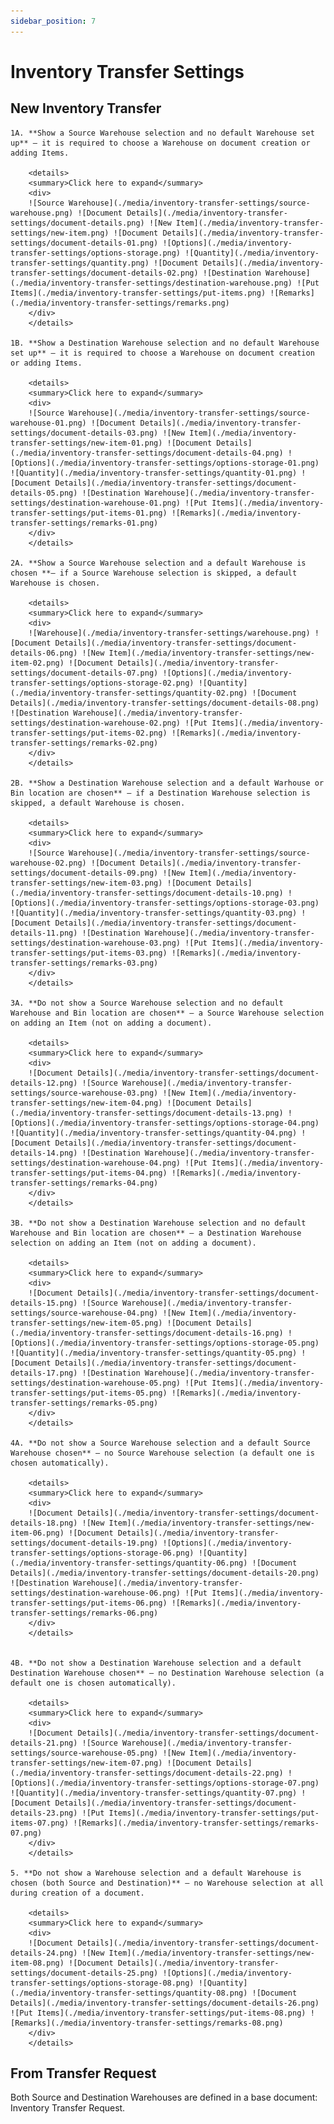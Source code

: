 ```yaml
---
sidebar_position: 7
---
```


# Inventory Transfer Settings

## New Inventory Transfer

    1A. **Show a Source Warehouse selection and no default Warehouse set up** – it is required to choose a Warehouse on document creation or adding Items.

        <details>
        <summary>Click here to expand</summary>
        <div>
        ![Source Warehouse](./media/inventory-transfer-settings/source-warehouse.png) ![Document Details](./media/inventory-transfer-settings/document-details.png) ![New Item](./media/inventory-transfer-settings/new-item.png) ![Document Details](./media/inventory-transfer-settings/document-details-01.png) ![Options](./media/inventory-transfer-settings/options-storage.png) ![Quantity](./media/inventory-transfer-settings/quantity.png) ![Document Details](./media/inventory-transfer-settings/document-details-02.png) ![Destination Warehouse](./media/inventory-transfer-settings/destination-warehouse.png) ![Put Items](./media/inventory-transfer-settings/put-items.png) ![Remarks](./media/inventory-transfer-settings/remarks.png)
        </div>
        </details>

    1B. **Show a Destination Warehouse selection and no default Warehouse set up** – it is required to choose a Warehouse on document creation or adding Items.

        <details>
        <summary>Click here to expand</summary>
        <div>
        ![Source Warehouse](./media/inventory-transfer-settings/source-warehouse-01.png) ![Document Details](./media/inventory-transfer-settings/document-details-03.png) ![New Item](./media/inventory-transfer-settings/new-item-01.png) ![Document Details](./media/inventory-transfer-settings/document-details-04.png) ![Options](./media/inventory-transfer-settings/options-storage-01.png) ![Quantity](./media/inventory-transfer-settings/quantity-01.png) ![Document Details](./media/inventory-transfer-settings/document-details-05.png) ![Destination Warehouse](./media/inventory-transfer-settings/destination-warehouse-01.png) ![Put Items](./media/inventory-transfer-settings/put-items-01.png) ![Remarks](./media/inventory-transfer-settings/remarks-01.png)
        </div>
        </details>

    2A. **Show a Source Warehouse selection and a default Warehouse is chosen **– if a Source Warehouse selection is skipped, a default Warehouse is chosen.

        <details>
        <summary>Click here to expand</summary>
        <div>
        ![Warehouse](./media/inventory-transfer-settings/warehouse.png) ![Document Details](./media/inventory-transfer-settings/document-details-06.png) ![New Item](./media/inventory-transfer-settings/new-item-02.png) ![Document Details](./media/inventory-transfer-settings/document-details-07.png) ![Options](./media/inventory-transfer-settings/options-storage-02.png) ![Quantity](./media/inventory-transfer-settings/quantity-02.png) ![Document Details](./media/inventory-transfer-settings/document-details-08.png) ![Destination Warehouse](./media/inventory-transfer-settings/destination-warehouse-02.png) ![Put Items](./media/inventory-transfer-settings/put-items-02.png) ![Remarks](./media/inventory-transfer-settings/remarks-02.png)
        </div>
        </details>

    2B. **Show a Destination Warehouse selection and a default Warhouse or Bin location are chosen** – if a Destination Warehouse selection is skipped, a default Warehouse is chosen.

        <details>
        <summary>Click here to expand</summary>
        <div>
        ![Source Warehouse](./media/inventory-transfer-settings/source-warehouse-02.png) ![Document Details](./media/inventory-transfer-settings/document-details-09.png) ![New Item](./media/inventory-transfer-settings/new-item-03.png) ![Document Details](./media/inventory-transfer-settings/document-details-10.png) ![Options](./media/inventory-transfer-settings/options-storage-03.png) ![Quantity](./media/inventory-transfer-settings/quantity-03.png) ![Document Details](./media/inventory-transfer-settings/document-details-11.png) ![Destination Warehouse](./media/inventory-transfer-settings/destination-warehouse-03.png) ![Put Items](./media/inventory-transfer-settings/put-items-03.png) ![Remarks](./media/inventory-transfer-settings/remarks-03.png)
        </div>
        </details>
        
    3A. **Do not show a Source Warehouse selection and no default Warehouse and Bin location are chosen** – a Source Warehouse selection on adding an Item (not on adding a document).

        <details>
        <summary>Click here to expand</summary>
        <div>
        ![Document Details](./media/inventory-transfer-settings/document-details-12.png) ![Source Warehouse](./media/inventory-transfer-settings/source-warehouse-03.png) ![New Item](./media/inventory-transfer-settings/new-item-04.png) ![Document Details](./media/inventory-transfer-settings/document-details-13.png) ![Options](./media/inventory-transfer-settings/options-storage-04.png) ![Quantity](./media/inventory-transfer-settings/quantity-04.png) ![Document Details](./media/inventory-transfer-settings/document-details-14.png) ![Destination Warehouse](./media/inventory-transfer-settings/destination-warehouse-04.png) ![Put Items](./media/inventory-transfer-settings/put-items-04.png) ![Remarks](./media/inventory-transfer-settings/remarks-04.png)
        </div>
        </details>

    3B. **Do not show a Destination Warehouse selection and no default Warehouse and Bin location are chosen** – a Destination Warehouse selection on adding an Item (not on adding a document).

        <details>
        <summary>Click here to expand</summary>
        <div>
        ![Document Details](./media/inventory-transfer-settings/document-details-15.png) ![Source Warehouse](./media/inventory-transfer-settings/source-warehouse-04.png) ![New Item](./media/inventory-transfer-settings/new-item-05.png) ![Document Details](./media/inventory-transfer-settings/document-details-16.png) ![Options](./media/inventory-transfer-settings/options-storage-05.png) ![Quantity](./media/inventory-transfer-settings/quantity-05.png) ![Document Details](./media/inventory-transfer-settings/document-details-17.png) ![Destination Warehouse](./media/inventory-transfer-settings/destination-warehouse-05.png) ![Put Items](./media/inventory-transfer-settings/put-items-05.png) ![Remarks](./media/inventory-transfer-settings/remarks-05.png)
        </div>
        </details>

    4A. **Do not show a Source Warehouse selection and a default Source Warehouse chosen** – no Source Warehouse selection (a default one is chosen automatically).

        <details>
        <summary>Click here to expand</summary>
        <div>
        ![Document Details](./media/inventory-transfer-settings/document-details-18.png) ![New Item](./media/inventory-transfer-settings/new-item-06.png) ![Document Details](./media/inventory-transfer-settings/document-details-19.png) ![Options](./media/inventory-transfer-settings/options-storage-06.png) ![Quantity](./media/inventory-transfer-settings/quantity-06.png) ![Document Details](./media/inventory-transfer-settings/document-details-20.png) ![Destination Warehouse](./media/inventory-transfer-settings/destination-warehouse-06.png) ![Put Items](./media/inventory-transfer-settings/put-items-06.png) ![Remarks](./media/inventory-transfer-settings/remarks-06.png)
        </div>
        </details>


    4B. **Do not show a Destination Warehouse selection and a default Destination Warehouse chosen** – no Destination Warehouse selection (a default one is chosen automatically).

        <details>
        <summary>Click here to expand</summary>
        <div>
        ![Document Details](./media/inventory-transfer-settings/document-details-21.png) ![Source Warehouse](./media/inventory-transfer-settings/source-warehouse-05.png) ![New Item](./media/inventory-transfer-settings/new-item-07.png) ![Document Details](./media/inventory-transfer-settings/document-details-22.png) ![Options](./media/inventory-transfer-settings/options-storage-07.png) ![Quantity](./media/inventory-transfer-settings/quantity-07.png) ![Document Details](./media/inventory-transfer-settings/document-details-23.png) ![Put Items](./media/inventory-transfer-settings/put-items-07.png) ![Remarks](./media/inventory-transfer-settings/remarks-07.png)
        </div>
        </details>

    5. **Do not show a Warehouse selection and a default Warehouse is chosen (both Source and Destination)** – no Warehouse selection at all during creation of a document.

        <details>
        <summary>Click here to expand</summary>
        <div>
        ![Document Details](./media/inventory-transfer-settings/document-details-24.png) ![New Item](./media/inventory-transfer-settings/new-item-08.png) ![Document Details](./media/inventory-transfer-settings/document-details-25.png) ![Options](./media/inventory-transfer-settings/options-storage-08.png) ![Quantity](./media/inventory-transfer-settings/quantity-08.png) ![Document Details](./media/inventory-transfer-settings/document-details-26.png) ![Put Items](./media/inventory-transfer-settings/put-items-08.png) ![Remarks](./media/inventory-transfer-settings/remarks-08.png)
        </div>
        </details>

## From Transfer Request

Both Source and Destination Warehouses are defined in a base document: Inventory Transfer Request.
